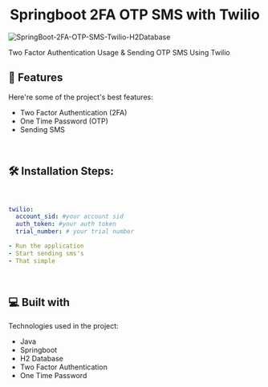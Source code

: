 <h1 align="center" id="title">Springboot 2FA OTP SMS with Twilio</h1>

![SpringBoot-2FA-OTP-SMS-Twilio-H2Database](https://socialify.git.ci/burakfircasiguzel/SpringBoot-2FA-OTP-SMS-Twilio-H2Database/image?description=1&descriptionEditable=Two%20Factor%20Authentication%20Usage%20%26%20Sending%20OTP%20SMS%20Using%20Twilio&font=Raleway&language=1&name=1&owner=1&pattern=Charlie%20Brown&theme=Light)

<p id="description">Two Factor Authentication Usage &amp; Sending OTP SMS Using Twilio</p>

  
  
<h2>🧐 Features</h2>

Here're some of the project's best features:

*   Two Factor Authentication (2FA)
*   One Time Password (OTP)
*   Sending SMS
<br>

<h2>🛠️ Installation Steps:</h2>

<br>


```yml
twilio:
  account_sid: #your account sid
  auth_token: #your auth token
  trial_number: # your trial number

- Run the application
- Start sending sms's
- That simple
```
<br>

  
  
<h2>💻 Built with</h2>

Technologies used in the project:

*   Java
*   Springboot
*   H2 Database
*   Two Factor Authentication
*   One Time Password

